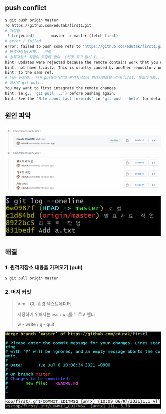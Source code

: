 ## push conflict

``` bash
$ git push origin master
To https://github.com/edutak/first1.git
# 거절됨
 ! [rejected]        master -> master (fetch first)
# error / failed
error: failed to push some refs to 'https://github.com/edutak/first1.git'
# 변경사항들(커밋..) 거절
# 원격저장소 작업이 로컬에 없다. (커밋 로그 일치 X)
hint: Updates were rejected because the remote contains work that you do
hint: not have locally. This is usually caused by another repository pushing
hint: to the same ref. 
# 너는 원할것.. 다시 push하기전에 원격저장소의 변경사항들을 먼저(first) 통합하기를..
# 예시로 git pull..
You may want to first integrate the remote changes
hint: (e.g., 'git pull ...') before pushing again.
hint: See the 'Note about fast-forwards' in 'git push --help' for details.
```



## 원인 파악

![image-20210706123348803](md-images/image-20210706123348803.png)

![image-20210706123410071](md-images/image-20210706123410071.png)



## 해결

### 1. 원격저장소 내용을 가져오기 (pull)

```bash
$ git pull origin master
```



### 2. 머지 커밋

> Vim - CLI 환경 텍스트에디터
>
> 저장하기 위해서는 `esc` `:` `w` `q`를 누르고 엔터
>
> w - write / q - quit

![image-20210706123538945](md-images/image-20210706123538945.png)

